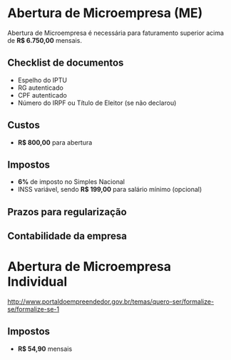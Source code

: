 # Abertura de Microempresa (ME)

Abertura de Microempresa é necessária para faturamento superior acima de **R$ 6.750,00** mensais.

## Checklist de documentos

- Espelho do IPTU
- RG autenticado
- CPF autenticado
- Número do IRPF ou Título de Eleitor (se não declarou)

## Custos

- **R$ 800,00** para abertura

## Impostos 

- **6%** de imposto no Simples Nacional
- INSS variável, sendo **R$ 199,00** para salário mínimo (opcional)

## Prazos para regularização

## Contabilidade da empresa

# Abertura de Microempresa Individual

http://www.portaldoempreendedor.gov.br/temas/quero-ser/formalize-se/formalize-se-1

## Impostos

- **R$ 54,90** mensais
